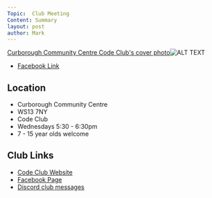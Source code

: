 ```yaml
---
Topic:  Club Meeting
Content: Summary
layout: post
author: Mark
---
```



[Curborough Community Centre Code Club's cover photo](https://facebook.com/LichfieldCoders)![ALT TEXT](https://scontent.fbhx6-1.fna.fbcdn.net/v/t39.30808-6/242346946_4109937825799953_1848658322154768456_n.jpg?stp=dst-jpg_p720x720&_nc_cat=111&ccb=1-7&_nc_sid=52f669&_nc_ohc=gdBdZnUarlwAX9PUHlX&_nc_ht=scontent.fbhx6-1.fna&edm=AKK4YLsEAAAA&oh=00_AfA8NNZWCvyDJp94eZOXFmPe0uVaWhW7ff6eifX0_D3UFQ&oe=652C0A03)

* [Facebook Link](https://www.facebook.com/1481985248595237/posts/1464345117417557/?substory_index=1464345117417557)

## Location

* Curborough Community Centre
* WS13 7NY
* Code Club
* Wednesdays 5:30 - 6:30pm
* 7 - 15 year olds welcome

## Club Links

* [Code Club Website](https://lichfield-code-club.github.io/)
* [Facebook Page](https://www.facebook.com/LichfieldCoders)
* [Discord club messages](https://discord.gg/szz6xGK)
